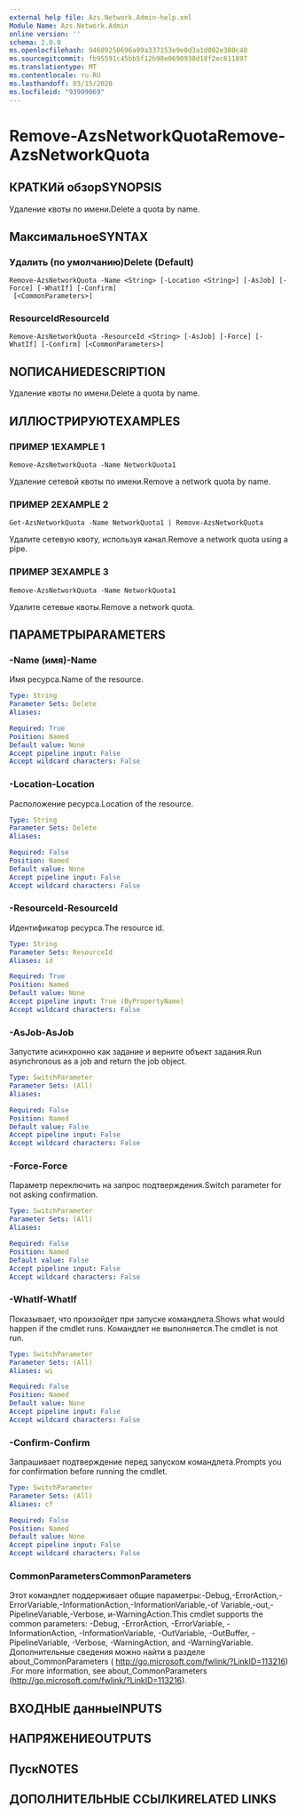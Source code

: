 ```yaml
---
external help file: Azs.Network.Admin-help.xml
Module Name: Azs.Network.Admin
online version: ''
schema: 2.0.0
ms.openlocfilehash: 94609250696a99a337153e9e0d3a1d092e380c40
ms.sourcegitcommit: fb95591c45bb5f12b98e0690938d18f2ec611897
ms.translationtype: MT
ms.contentlocale: ru-RU
ms.lasthandoff: 03/15/2020
ms.locfileid: "93909069"
---
```

# <span data-ttu-id="b8e11-101">Remove-AzsNetworkQuota</span><span class="sxs-lookup"><span data-stu-id="b8e11-101">Remove-AzsNetworkQuota</span></span>

## <span data-ttu-id="b8e11-102">КРАТКИй обзор</span><span class="sxs-lookup"><span data-stu-id="b8e11-102">SYNOPSIS</span></span>
<span data-ttu-id="b8e11-103">Удаление квоты по имени.</span><span class="sxs-lookup"><span data-stu-id="b8e11-103">Delete a quota by name.</span></span>

## <span data-ttu-id="b8e11-104">Максимальное</span><span class="sxs-lookup"><span data-stu-id="b8e11-104">SYNTAX</span></span>

### <span data-ttu-id="b8e11-105">Удалить (по умолчанию)</span><span class="sxs-lookup"><span data-stu-id="b8e11-105">Delete (Default)</span></span>
```
Remove-AzsNetworkQuota -Name <String> [-Location <String>] [-AsJob] [-Force] [-WhatIf] [-Confirm]
 [<CommonParameters>]
```

### <span data-ttu-id="b8e11-106">ResourceId</span><span class="sxs-lookup"><span data-stu-id="b8e11-106">ResourceId</span></span>
```
Remove-AzsNetworkQuota -ResourceId <String> [-AsJob] [-Force] [-WhatIf] [-Confirm] [<CommonParameters>]
```

## <span data-ttu-id="b8e11-107">NОПИСАНИЕ</span><span class="sxs-lookup"><span data-stu-id="b8e11-107">DESCRIPTION</span></span>
<span data-ttu-id="b8e11-108">Удаление квоты по имени.</span><span class="sxs-lookup"><span data-stu-id="b8e11-108">Delete a quota by name.</span></span>

## <span data-ttu-id="b8e11-109">ИЛЛЮСТРИРУЮТ</span><span class="sxs-lookup"><span data-stu-id="b8e11-109">EXAMPLES</span></span>

### <span data-ttu-id="b8e11-110">ПРИМЕР 1</span><span class="sxs-lookup"><span data-stu-id="b8e11-110">EXAMPLE 1</span></span>
```
Remove-AzsNetworkQuota -Name NetworkQuota1
```

<span data-ttu-id="b8e11-111">Удаление сетевой квоты по имени.</span><span class="sxs-lookup"><span data-stu-id="b8e11-111">Remove a network quota by name.</span></span>

### <span data-ttu-id="b8e11-112">ПРИМЕР 2</span><span class="sxs-lookup"><span data-stu-id="b8e11-112">EXAMPLE 2</span></span>
```
Get-AzsNetworkQuota -Name NetworkQuota1 | Remove-AzsNetworkQuota
```

<span data-ttu-id="b8e11-113">Удалите сетевую квоту, используя канал.</span><span class="sxs-lookup"><span data-stu-id="b8e11-113">Remove a network quota using a pipe.</span></span>

### <span data-ttu-id="b8e11-114">ПРИМЕР 3</span><span class="sxs-lookup"><span data-stu-id="b8e11-114">EXAMPLE 3</span></span>
```
Remove-AzsNetworkQuota -Name NetworkQuota1
```

<span data-ttu-id="b8e11-115">Удалите сетевые квоты.</span><span class="sxs-lookup"><span data-stu-id="b8e11-115">Remove a network quota.</span></span>

## <span data-ttu-id="b8e11-116">ПАРАМЕТРЫ</span><span class="sxs-lookup"><span data-stu-id="b8e11-116">PARAMETERS</span></span>

### <span data-ttu-id="b8e11-117">-Name (имя)</span><span class="sxs-lookup"><span data-stu-id="b8e11-117">-Name</span></span>
<span data-ttu-id="b8e11-118">Имя ресурса.</span><span class="sxs-lookup"><span data-stu-id="b8e11-118">Name of the resource.</span></span>

```yaml
Type: String
Parameter Sets: Delete
Aliases:

Required: True
Position: Named
Default value: None
Accept pipeline input: False
Accept wildcard characters: False
```

### <span data-ttu-id="b8e11-119">-Location</span><span class="sxs-lookup"><span data-stu-id="b8e11-119">-Location</span></span>
<span data-ttu-id="b8e11-120">Расположение ресурса.</span><span class="sxs-lookup"><span data-stu-id="b8e11-120">Location of the resource.</span></span>

```yaml
Type: String
Parameter Sets: Delete
Aliases:

Required: False
Position: Named
Default value: None
Accept pipeline input: False
Accept wildcard characters: False
```

### <span data-ttu-id="b8e11-121">-ResourceId</span><span class="sxs-lookup"><span data-stu-id="b8e11-121">-ResourceId</span></span>
<span data-ttu-id="b8e11-122">Идентификатор ресурса.</span><span class="sxs-lookup"><span data-stu-id="b8e11-122">The resource id.</span></span>

```yaml
Type: String
Parameter Sets: ResourceId
Aliases: id

Required: True
Position: Named
Default value: None
Accept pipeline input: True (ByPropertyName)
Accept wildcard characters: False
```

### <span data-ttu-id="b8e11-123">-AsJob</span><span class="sxs-lookup"><span data-stu-id="b8e11-123">-AsJob</span></span>
<span data-ttu-id="b8e11-124">Запустите асинхронно как задание и верните объект задания.</span><span class="sxs-lookup"><span data-stu-id="b8e11-124">Run asynchronous as a job and return the job object.</span></span>


```yaml
Type: SwitchParameter
Parameter Sets: (All)
Aliases:

Required: False
Position: Named
Default value: False
Accept pipeline input: False
Accept wildcard characters: False
```

### <span data-ttu-id="b8e11-125">-Force</span><span class="sxs-lookup"><span data-stu-id="b8e11-125">-Force</span></span>
<span data-ttu-id="b8e11-126">Параметр переключить на запрос подтверждения.</span><span class="sxs-lookup"><span data-stu-id="b8e11-126">Switch parameter for not asking confirmation.</span></span>

```yaml
Type: SwitchParameter
Parameter Sets: (All)
Aliases:

Required: False
Position: Named
Default value: False
Accept pipeline input: False
Accept wildcard characters: False
```

### <span data-ttu-id="b8e11-127">-WhatIf</span><span class="sxs-lookup"><span data-stu-id="b8e11-127">-WhatIf</span></span>
<span data-ttu-id="b8e11-128">Показывает, что произойдет при запуске командлета.</span><span class="sxs-lookup"><span data-stu-id="b8e11-128">Shows what would happen if the cmdlet runs.</span></span>
<span data-ttu-id="b8e11-129">Командлет не выполняется.</span><span class="sxs-lookup"><span data-stu-id="b8e11-129">The cmdlet is not run.</span></span>

```yaml
Type: SwitchParameter
Parameter Sets: (All)
Aliases: wi

Required: False
Position: Named
Default value: None
Accept pipeline input: False
Accept wildcard characters: False
```

### <span data-ttu-id="b8e11-130">-Confirm</span><span class="sxs-lookup"><span data-stu-id="b8e11-130">-Confirm</span></span>
<span data-ttu-id="b8e11-131">Запрашивает подтверждение перед запуском командлета.</span><span class="sxs-lookup"><span data-stu-id="b8e11-131">Prompts you for confirmation before running the cmdlet.</span></span>

```yaml
Type: SwitchParameter
Parameter Sets: (All)
Aliases: cf

Required: False
Position: Named
Default value: None
Accept pipeline input: False
Accept wildcard characters: False
```

### <span data-ttu-id="b8e11-132">CommonParameters</span><span class="sxs-lookup"><span data-stu-id="b8e11-132">CommonParameters</span></span>
<span data-ttu-id="b8e11-133">Этот командлет поддерживает общие параметры:-Debug,-ErrorAction,-ErrorVariable,-InformationAction,-InformationVariable,-of Variable,-out,-PipelineVariable,-Verbose, и-WarningAction.</span><span class="sxs-lookup"><span data-stu-id="b8e11-133">This cmdlet supports the common parameters: -Debug, -ErrorAction, -ErrorVariable, -InformationAction, -InformationVariable, -OutVariable, -OutBuffer, -PipelineVariable, -Verbose, -WarningAction, and -WarningVariable.</span></span> <span data-ttu-id="b8e11-134">Дополнительные сведения можно найти в разделе about_CommonParameters ( http://go.microsoft.com/fwlink/?LinkID=113216) .</span><span class="sxs-lookup"><span data-stu-id="b8e11-134">For more information, see about_CommonParameters (http://go.microsoft.com/fwlink/?LinkID=113216).</span></span>

## <span data-ttu-id="b8e11-135">ВХОДНЫЕ данные</span><span class="sxs-lookup"><span data-stu-id="b8e11-135">INPUTS</span></span>

## <span data-ttu-id="b8e11-136">НАПРЯЖЕНИЕ</span><span class="sxs-lookup"><span data-stu-id="b8e11-136">OUTPUTS</span></span>

## <span data-ttu-id="b8e11-137">Пуск</span><span class="sxs-lookup"><span data-stu-id="b8e11-137">NOTES</span></span>

## <span data-ttu-id="b8e11-138">ДОПОЛНИТЕЛЬНЫЕ ССЫЛКИ</span><span class="sxs-lookup"><span data-stu-id="b8e11-138">RELATED LINKS</span></span>
